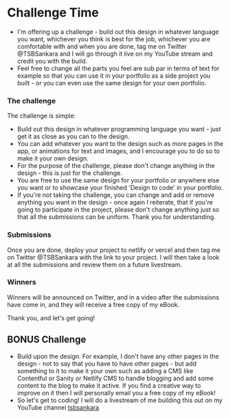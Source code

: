 # Challenge Time

- I'm offering up a challenge - build out this design in whatever language you want, whichever you think is best for the job, whichever you are comfortable with and when you are done, tag me on Twitter @TSBSankara and I will go through it live on my YouTube stream and credit you with the build.
- Feel free to change all the parts you feel are sub par in terms of text for example so that you can use it in your portfolio as a side project you built - or you can even use the same design for your own portfolio.

### The challenge

The challenge is simple:

- Build out this design in whatever programming language you want - just get it as close as you can to the design.
- You can add whatever you want to the design such as more pages in the app, or animations for text and images, and I encourage you to do so to make it your own design.
- For the purpose of the challenge, please don't change anything in the design - this is just for the challenge.
- You are free to use the same design for your portfolio or anywhere else you want or to showcase your finished 'Design to code' in your portfolio.
- If you're not taking the challenge, you can change and add or remove anything you want in the design - once again I reiterate, that if you're going to participate in the project, please don't change anything just so that all the submissions can be uniform. Thank you for understanding.

### Submissions

Once you are done, deploy your project to netlify or vercel and then tag me on Twitter @TSBSankara with the link to your project. I will then take a look at all the submissions and review them on a future livestream.

### Winners

Winners will be announced on Twitter, and in a video after the submissions have come in, and they will receive a free copy of my eBook.

Thank you, and let's get going!

## BONUS Challenge

- Build upon the design. For example, I don't have any other pages in the design - not to say that you have to have other pages - but add something to it to make it your own such as adding a CMS like Contentful or Sanity or Netlify CMS to handle blogging and add some content to the blog to make it active. If you find a creative way to improve on it then I will personally email you a free copy of my eBook!
- So let's get to coding! I will do a livestream of me building this out on my YouTube channel [tsbsankara](https://youtube.com/tsbsankara)
